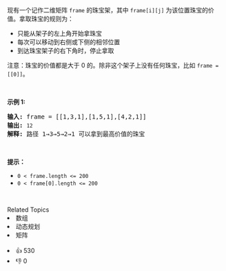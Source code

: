 <p>现有一个记作二维矩阵 <code>frame</code> 的珠宝架，其中 <code>frame[i][j]</code> 为该位置珠宝的价值。拿取珠宝的规则为：</p>

<ul> 
 <li>只能从架子的左上角开始拿珠宝</li> 
 <li>每次可以移动到右侧或下侧的相邻位置</li> 
 <li>到达珠宝架子的右下角时，停止拿取</li> 
</ul>

<p>注意：珠宝的价值都是大于 0 的。除非这个架子上没有任何珠宝，比如 <code>frame = [[0]]</code>。</p>

<p>&nbsp;</p>

<p><strong>示例 1:</strong></p>

<pre>
<strong>输入:</strong> frame = [[1,3,1],[1,5,1],[4,2,1]]
<strong>输出:</strong> <span><code>12
</code></span><strong>解释:</strong> 路径 1→3→5→2→1 可以拿到最高价值的珠宝</pre>

<p>&nbsp;</p>

<p><strong>提示：</strong></p>

<ul> 
 <li><code>0 &lt; frame.length &lt;= 200</code></li> 
 <li><code>0 &lt; frame[0].length &lt;= 200</code></li> 
</ul>

<p>&nbsp;</p>

<div><div>Related Topics</div><div><li>数组</li><li>动态规划</li><li>矩阵</li></div></div><br><div><li>👍 530</li><li>👎 0</li></div>